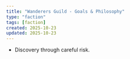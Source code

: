 ```yaml
---
title: "Wanderers Guild - Goals & Philosophy"
type: "faction"
tags: [faction]
created: 2025-10-23
updated: 2025-10-23
---
```

- Discovery through careful risk.
